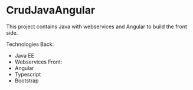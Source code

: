 # CrudJavaAngular
This project contains Java with webservices and Angular to build the front side.

Technologies
Back:
* Java EE
* Webservices
Front:
* Angular
* Typescript
* Bootstrap
